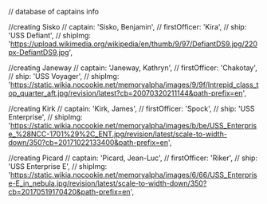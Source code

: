 // database of captains info

//creating Sisko
//     captain: 'Sisko, Benjamin',
//     firstOfficer: 'Kira',
//     ship: 'USS Defiant',
//     shipImg: 'https://upload.wikimedia.org/wikipedia/en/thumb/9/97/DefiantDS9.jpg/220px-DefiantDS9.jpg',

//creating Janeway
//     captain: 'Janeway, Kathryn',
//     firstOfficer: 'Chakotay',
//     ship: 'USS Voyager',
//     shipImg: 'https://static.wikia.nocookie.net/memoryalpha/images/9/9f/Intrepid_class_top_quarter_aft.jpg/revision/latest?cb=20070320211144&path-prefix=en',
  
//creating Kirk
//     captain: 'Kirk, James',
//     firstOfficer: 'Spock',
//     ship: 'USS Enterprise',
//     shipImg: 'https://static.wikia.nocookie.net/memoryalpha/images/b/be/USS_Enterprise_%28NCC-1701%29%2C_ENT.jpg/revision/latest/scale-to-width-down/350?cb=20171022133400&path-prefix=en',
  
//creating Picard
//     captain: 'Picard, Jean-Luc',
//     firstOfficer: 'Riker',
//     ship: 'USS Enterprise E',
//     shipImg: 'https://static.wikia.nocookie.net/memoryalpha/images/6/66/USS_Enterprise-E_in_nebula.jpg/revision/latest/scale-to-width-down/350?cb=20170519170420&path-prefix=en',